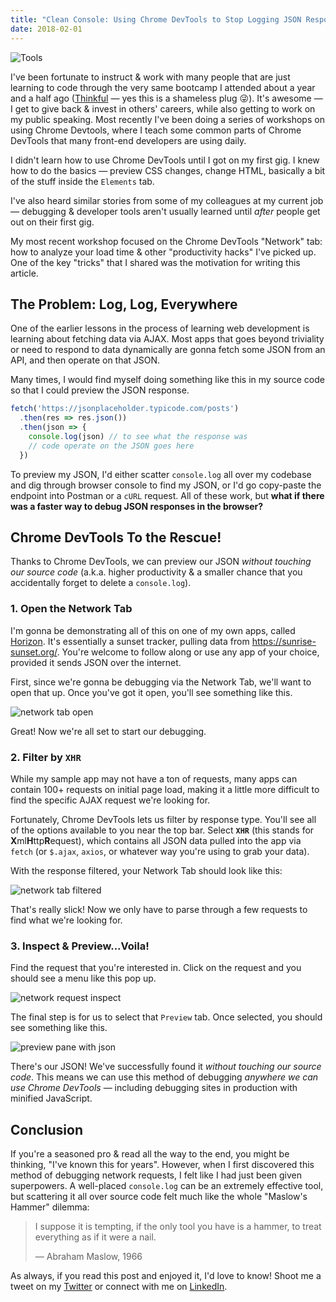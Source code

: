 ```yaml
---
title: "Clean Console: Using Chrome DevTools to Stop Logging JSON Responses"
date: 2018-02-01
---
```


![Tools](https://res.cloudinary.com/da2iq7dge/image/upload/v1517373105/tools_lmjssm.jpg)

I've been fortunate to instruct & work with many people that are just learning to code through the very same bootcamp I attended about a year and a half ago ([Thinkful](https://www.thinkful.com/) &mdash; yes this is a shameless plug 😜). It's awesome &mdash; I get to give back & invest in others' careers, while also getting to  work on my public speaking. Most recently I've been doing a series of workshops on using Chrome Devtools, where I teach some common parts of Chrome DevTools that many front-end developers are using daily.

I didn't learn how to use Chrome DevTools until I got on my first gig. I knew how to do the basics &mdash; preview CSS changes, change HTML, basically a bit of the stuff inside the `Elements` tab. 

I've also heard similar stories from some of my colleagues at my current job &mdash; debugging & developer tools aren't usually learned until _after_ people get out on their first gig.

My most recent workshop focused on the Chrome DevTools "Network" tab: how to analyze your load time & other "productivity hacks" I've picked up. One of the key "tricks" that I shared was the motivation for writing this article.

## The Problem: Log, Log, Everywhere

One of the earlier lessons in the process of learning web development is learning about fetching data via AJAX. Most apps that goes beyond triviality or need to respond to data dynamically are gonna fetch some JSON from an API, and then operate on that JSON.

Many times, I would find myself doing something like this in my source code so that I could preview the JSON response.

```javascript
fetch('https://jsonplaceholder.typicode.com/posts')
  .then(res => res.json())
  .then(json => {
    console.log(json) // to see what the response was
    // code operate on the JSON goes here
  })
```

To preview my JSON, I'd either scatter `console.log` all over my codebase and dig through browser console to find my JSON, or I'd go copy-paste the endpoint into Postman or a `cURL` request. All of these work, but **what if there was a faster way to debug JSON responses in the browser?**

## Chrome DevTools To the Rescue!

Thanks to Chrome DevTools, we can preview our JSON _without touching our source code_ (a.k.a. higher productivity & a smaller chance that you accidentally forget to delete a `console.log`).

### 1. Open the Network Tab

I'm gonna be demonstrating all of this on one of my own apps, called [Horizon](https://benjaminj6.github.io/horizon). It's essentially a sunset tracker, pulling data from https://sunrise-sunset.org/. You're welcome to follow along or use any app of your choice, provided it sends JSON over the internet.

First, since we're gonna be debugging via the Network Tab, we'll want to open that up. Once you've got it open, you'll see something like this.

![network tab open](https://res.cloudinary.com/da2iq7dge/image/upload/v1517120282/network_tab_open_xwckl5.png)

Great! Now we're all set to start our debugging.

### 2. Filter by `XHR`

While my sample app may not have a ton of requests, many apps can contain 100+ requests on initial page load, making it a little more difficult to find the specific AJAX request we're looking for.

Fortunately, Chrome DevTools lets us filter by response type. You'll see all of the options available to you near the top bar. Select **`XHR`** (this stands for **X**ml**H**ttp**R**equest), which contains all JSON data pulled into the app via `fetch` (or `$.ajax`, `axios`, or whatever way you're using to grab your data).

With the response filtered, your Network Tab should look like this:

![network tab filtered](https://res.cloudinary.com/da2iq7dge/image/upload/v1517120282/devtools_filter_xhr_bfh1x5.png)

That's really slick! Now we only have to parse through a few requests to find what we're looking for.

### 3. Inspect & Preview...Voila!

Find the request that you're interested in. Click on the request and you should see a menu like this pop up.

![network request inspect](https://res.cloudinary.com/da2iq7dge/image/upload/v1517120283/devtools_view_request_rvmirk.png)

The final step is for us to select that `Preview` tab. Once selected, you should see something like this.

![preview pane with json](https://res.cloudinary.com/da2iq7dge/image/upload/v1517120282/devtools_preview_json_re3xgb.png)

There's our JSON! We've successfully found it _without touching our source code_. This means we can use this method of debugging _anywhere we can use Chrome DevTools_ &mdash; including debugging sites in production with minified JavaScript.

## Conclusion

If you're a seasoned pro & read all the way to the end, you might be thinking, "I've known this for years". However, when I first discovered this method of debugging network requests, I felt like I had just been given superpowers. A well-placed `console.log` can be an extremely effective tool, but scattering it all over source code felt much like the whole "Maslow's Hammer" dilemma:

> I suppose it is tempting, if the only tool you have is a hammer, to treat everything as if it were a nail.
>
> — Abraham Maslow, 1966

As always, if you read this post and enjoyed it, I'd love to know! Shoot me a tweet on my [Twitter](https://twitter.com/benjamminj) or connect with me on [LinkedIn](https://www.linkedin.com/in/benjamin-d-johnson/).
